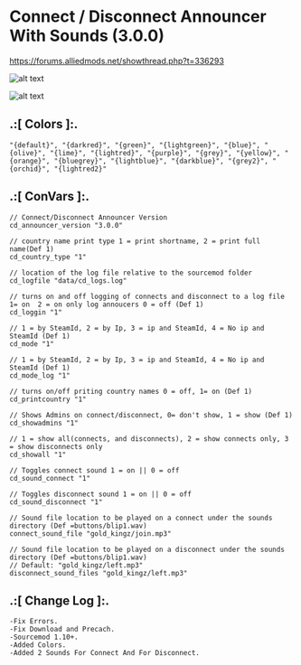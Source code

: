# Connect / Disconnect Announcer With Sounds (3.0.0)
https://forums.alliedmods.net/showthread.php?t=336293

![alt text](https://github.com/oqyh/Connect-Announcer-With-Sounds/blob/main/images/connect.png?raw=true)

![alt text](https://github.com/oqyh/Connect-Announcer-With-Sounds/blob/main/images/disconnect.png?raw=true)


## .:[ Colors ]:.
```
"{default}", "{darkred}", "{green}", "{lightgreen}", "{blue}", "{olive}", "{lime}", "{lightred}", "{purple}", "{grey}", "{yellow}", "{orange}", "{bluegrey}", "{lightblue}", "{darkblue}", "{grey2}", "{orchid}", "{lightred2}"
```


## .:[ ConVars ]:.
```
// Connect/Disconnect Announcer Version
cd_announcer_version "3.0.0"

// country name print type 1 = print shortname, 2 = print full name(Def 1)
cd_country_type "1"

// location of the log file relative to the sourcemod folder
cd_logfile "data/cd_logs.log"

// turns on and off logging of connects and disconnect to a log file 1= on  2 = on only log annoucers 0 = off (Def 1)
cd_loggin "1"

// 1 = by SteamId, 2 = by Ip, 3 = ip and SteamId, 4 = No ip and SteamId (Def 1)
cd_mode "1"

// 1 = by SteamId, 2 = by Ip, 3 = ip and SteamId, 4 = No ip and SteamId (Def 1)
cd_mode_log "1"

// turns on/off priting country names 0 = off, 1= on (Def 1)
cd_printcountry "1"

// Shows Admins on connect/disconnect, 0= don't show, 1 = show (Def 1)
cd_showadmins "1"

// 1 = show all(connects, and disconnects), 2 = show connects only, 3 = show disconnects only
cd_showall "1"

// Toggles connect sound 1 = on || 0 = off
cd_sound_connect "1"

// Toggles disconnect sound 1 = on || 0 = off
cd_sound_disconnect "1"

// Sound file location to be played on a connect under the sounds directory (Def =buttons/blip1.wav)
connect_sound_file "gold_kingz/join.mp3"

// Sound file location to be played on a disconnect under the sounds directory (Def =buttons/blip1.wav)
// Default: "gold_kingz/left.mp3"
disconnect_sound_files "gold_kingz/left.mp3"
```


## .:[ Change Log ]:.
```
-Fix Errors.
-Fix Download and Precach.
-Sourcemod 1.10+.
-Added Colors.
-Added 2 Sounds For Connect And For Disconnect.
```

